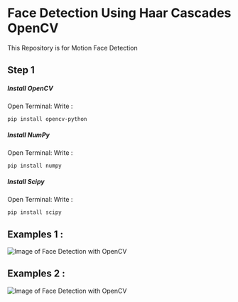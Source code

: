# Face Detection Using Haar Cascades OpenCV
This Repository is for Motion Face Detection

## Step 1
##### Install OpenCV
Open Terminal:
Write : 
```
pip install opencv-python

```


##### Install NumPy
Open Terminal:
Write : 
```
pip install numpy

```

##### Install Scipy
Open Terminal:
Write : 
```
pip install scipy

```

## Examples 1 :

![Image of Face Detection with OpenCV](https://i.imgur.com/UcLtbcA.png)

## Examples 2 :

![Image of Face Detection with OpenCV](https://i.imgur.com/spEPRhA.png)
